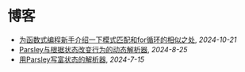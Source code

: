 # 博客

- [为函数式编程新手介绍一下模式匹配和for循环的相似之处](./2024-10-21), _2024-10-21_
- [Parsley与根据状态改变行为的动态解析器](./2024-8-25), _2024-8-25_
- [用Parsley写富状态的解析器](./2024-7-15), _2024-7-15_
